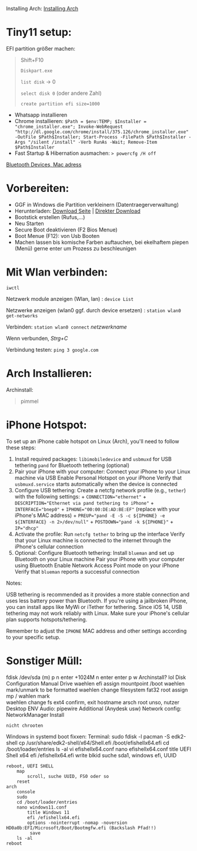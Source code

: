 Installing Arch: [Installing Arch](https://wiki.archlinux.org/title/Installation_guide)

Tiny11 setup:
===========
EFI partition größer machen:
> Shift+F10
>
> `Diskpart.exe`
> 
> `list disk` -> 0
> 
> `select disk 0` (oder andere Zahl)
> 
> `create partition efi size=1000`

- Whatsapp installieren
- Chrome installieren: `$Path = $env:TEMP; $Installer = "chrome_installer.exe"; Invoke-WebRequest "http://dl.google.com/chrome/install/375.126/chrome_installer.exe" -OutFile $Path$Installer; Start-Process -FilePath $Path$Installer -Args "/silent /install" -Verb RunAs -Wait; Remove-Item $Path$Installer`
- Fast Startup & Hibernation ausmachen: `> powercfg /H off`

[Bluetooth Devices, Mac adress](https://wiki.archlinux.org/title/Bluetooth#Dual_boot_pairing)

Vorbereiten:
===========

- GGF in Windows die Partition verkleinern (Datentraegerverwaltung)
- Herunterladen: [Download Seite](https://archlinux.org/download/) | [Direkter Download](https://geo.mirror.pkgbuild.com/iso/2024.09.01/)
- Bootstick erstellen (Rufus,...)
- Neu Starten
- Secure Boot deaktivieren (F2 Bios Menue)
- Boot Menue (F12): von Usb Booten
- Machen lassen bis komische Farben auftauchen, bei ekelhaftem piepen (Menü) gerne enter um Prozess zu beschleunigen

Mit Wlan verbinden:
==========
`iwctl`

Netzwerk module anzeigen (Wlan, lan) : `device List`

Netzwerke anzeigen (wlan0 ggf. durch device ersetzen) : `station wlan0 get-networks`

Verbinden: `station wlan0 connect` *netzwerkname*

Wenn verbunden, *Strg+C*

Verbindung testen: `ping 3 google.com`

Arch Installieren:
===========

Archinstall:
> pimmel


iPhone Hotspot:
===========

To set up an iPhone cable hotspot on Linux (Arch), you'll need to follow these steps:

1. Install required packages:
	 `libimobiledevice` and `usbmuxd` for USB tethering
	 `pand` for Bluetooth tethering (optional)
2. Pair your iPhone with your computer:
	 Connect your iPhone to your Linux machine via USB
	 Enable Personal Hotspot on your iPhone
	 Verify that `usbmuxd.service` starts automatically when the device is connected
3. Configure USB tethering:
	 Create a netcfg network profile (e.g., `tether`) with the following settings:
		+ `CONNECTION="ethernet"`
		+ `DESCRIPTION="Ethernet via pand tethering to iPhone"`
		+ `INTERFACE="bnep0"`
		+ `IPHONE="00:00:DE:AD:BE:EF"` (replace with your iPhone's MAC address)
		+ `PREUP="pand -E -S -c ${IPHONE} -e ${INTERFACE} -n 2>/dev/null"`
		+ `POSTDOWN="pand -k ${IPHONE}"`
		+ `IP="dhcp"`
4. Activate the profile:
	 Run `netcfg tether` to bring up the interface
	 Verify that your Linux machine is connected to the internet through the iPhone's cellular connection
5. Optional: Configure Bluetooth tethering:
	 Install `blueman` and set up Bluetooth on your Linux machine
	 Pair your iPhone with your computer using Bluetooth
	 Enable Network Access Point mode on your iPhone
	 Verify that `blueman` reports a successful connection

Notes:

 USB tethering is recommended as it provides a more stable connection and uses less battery power than Bluetooth.
 If you're using a jailbroken iPhone, you can install apps like MyWi or iTether for tethering.
 Since iOS 14, USB tethering may not work reliably with Linux.
 Make sure your iPhone's cellular plan supports hotspots/tethering.

Remember to adjust the `IPHONE` MAC address and other settings according to your specific setup.

Sonstiger Müll:
=============

fdisk /dev/sda
    (m)
    p
    n
    enter
    +1024M 
    n
    enter
    enter
    p
    w
Archinstall? lol
    Disk Configuration
        Manual
        Drive waehlen
        efi
            assign mountpoint
            /boot
            waehlen
            mark/unmark to be formatted
            waehlen
            change filesystem
            fat32
        root
            assign mp
            /
            wahlen
            mark\
            waehlen
            change fs
            ext4
        confirm, exit
    hostname arsch
    root unso, nutzer
    Desktop ENV
    Audio: pipewire
    Additional (Anydesk usw)
    Network config: NetworkManager
    Install

    nicht chrooten

Windows in systemd boot fixxen:
    Terminal:
    sudo
    fdisk -l
    pacman -S edk2-shell
    cp /usr/share/edk2-shell/x64/Shell.efi /boot/efishellx64.efi
    cd /boot/loader/entries
    ls -al
    vi efishellx64.conf
    nano efishellx64.conf
        title UEFI Shell x64
        efi /efishellx64.efi
         write
    blkid
        suche sda1, windows efi, UUID

    reboot, UEFI SHELL
        map
            scroll, suche UUID, FS0 oder so
        reset
    arch
        console
        sudo
        cd /boot/loader/entries
        nano windows11.conf
            title Windows 11
            efi /efishellx64.efi
            options -nointerrupt -nomap -noversion HD0a0b:EFI/Microsoft/Boot/Bootmgfw.efi (Backslash Pfad!!)
             save
        ls -al
    reboot
    

